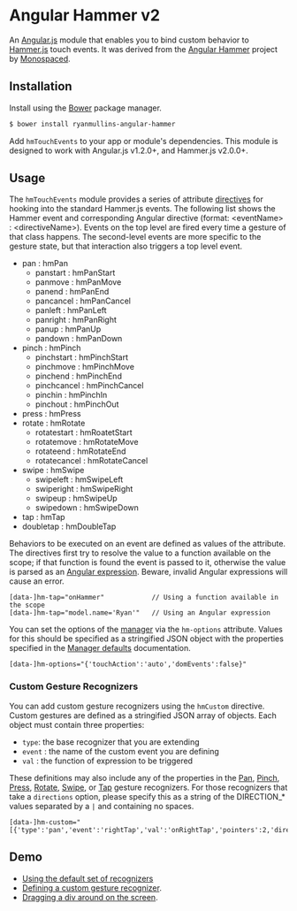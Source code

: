 # Angular Hammer v2

An [Angular.js](https://angularjs.org/) module that enables you to bind custom behavior to [Hammer.js](http://hammerjs.github.io/) touch events. It was derived from the [Angular Hammer](https://github.com/monospaced/angular-hammer) project by [Monospaced](https://github.com/monospaced).

## Installation 

Install using the [Bower](http://bower.io/) package manager.

```bash
$ bower install ryanmullins-angular-hammer
```

Add `hmTouchEvents` to your app or module's dependencies. This module is designed to work with Angular.js v1.2.0+, and Hammer.js v2.0.0+. 

## Usage

The `hmTouchEvents` module provides a series of attribute [directives](https://docs.angularjs.org/guide/directive) for hooking into the standard Hammer.js events. The following list shows the Hammer event and corresponding Angular directive (format: &lt;eventName&gt; : &lt;directiveName&gt;). Events on the top level are fired every time a gesture of that class happens. The second-level events are more specific to the gesture state, but that interaction also triggers a top level event. 

* pan : hmPan
    - panstart : hmPanStart
    - panmove : hmPanMove
    - panend : hmPanEnd
    - pancancel : hmPanCancel
    - panleft : hmPanLeft
    - panright : hmPanRight
    - panup : hmPanUp
    - pandown : hmPanDown
* pinch : hmPinch
    - pinchstart : hmPinchStart
    - pinchmove : hmPinchMove
    - pinchend : hmPinchEnd
    - pinchcancel : hmPinchCancel
    - pinchin : hmPinchIn
    - pinchout : hmPinchOut
* press : hmPress
* rotate : hmRotate
    - rotatestart : hmRoatetStart
    - rotatemove : hmRotateMove
    - rotateend : hmRotateEnd
    - rotatecancel : hmRotateCancel
* swipe : hmSwipe
    - swipeleft : hmSwipeLeft
    - swiperight : hmSwipeRight
    - swipeup : hmSwipeUp
    - swipedown : hmSwipeDown
* tap : hmTap
* doubletap : hmDoubleTap 

Behaviors to be executed on an event are defined as values of the attribute. The directives first try to resolve the value to a function available on the scope; if that function is found the event is passed to it, otherwise the value is parsed as an [Angular expression](https://docs.angularjs.org/guide/expression). Beware, invalid Angular expressions will cause an error. 

```
[data-]hm-tap="onHammer"            // Using a function available in the scope
[data-]hm-tap="model.name='Ryan'"   // Using an Angular expression
```

You can set the options of the [manager](http://hammerjs.github.io/api/#hammer.manager) via the `hm-options` attribute. Values for this should be specified as a stringified JSON object with the properties specified in the [Manager defaults](http://hammerjs.github.io/api/#hammer.defaults) documentation.

```
[data-]hm-options="{'touchAction':'auto','domEvents':false}" 
```

### Custom Gesture Recognizers 

You can add custom gesture recognizers using the `hmCustom` directive. Custom gestures are defined as a stringified JSON array of objects. Each object must contain three properties: 

* `type`: the base recognizer that you are extending
* `event` : the name of the custom event you are defining
* `val` : the function of expression to be triggered

These definitions may also include any of the properties in the [Pan](http://hammerjs.github.io/recognizer-pan), [Pinch](http://hammerjs.github.io/recognizer-pinch), [Press](http://hammerjs.github.io/recognizer-press), [Rotate](http://hammerjs.github.io/recognizer-rotate), [Swipe](http://hammerjs.github.io/recognizer-swipe), or [Tap](http://hammerjs.github.io/recognizer-tap) gesture recognizers. For those recognizers that take a `directions` option, please specify this as a string of the DIRECTION_* values separated by a `|` and containing no spaces. 

```
[data-]hm-custom="[{'type':'pan','event':'rightTap','val':'onRightTap','pointers':2,'directions':'DIRECTION_LEFT|DIRECTION_RIGHT'}]"
```

## Demo


* [Using the default set of recognizers](http://ryanmullins.github.io/angular-hammer/examples/default)
* [Defining a custom gesture recognizer](http://ryanmullins.github.io/angular-hammer/examples/custom).
* [Dragging a div around on the screen](http://ryanmullins.github.io/angular-hammer/examples/dragging).
